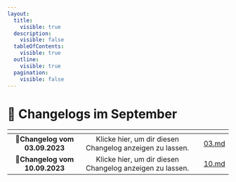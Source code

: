 ```yaml
---
layout:
  title:
    visible: true
  description:
    visible: false
  tableOfContents:
    visible: true
  outline:
    visible: true
  pagination:
    visible: false
---
```


# 📅 Changelogs im September

<table data-card-size="large" data-view="cards"><thead><tr><th align="center"></th><th align="center"></th><th></th><th data-hidden data-card-target data-type="content-ref"></th></tr></thead><tbody><tr><td align="center">📝<strong>Changelog vom 03.09.2023</strong></td><td align="center">Klicke hier, um dir diesen Changelog anzeigen zu lassen.</td><td></td><td><a href="03.md">03.md</a></td></tr><tr><td align="center">📝<strong>Changelog vom 10.09.2023</strong></td><td align="center">Klicke hier, um dir diesen Changelog anzeigen zu lassen.</td><td></td><td><a href="10.md">10.md</a></td></tr></tbody></table>
